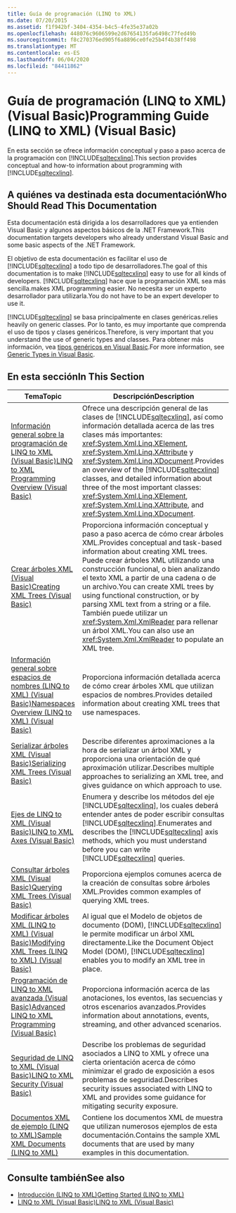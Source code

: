 ```yaml
---
title: Guía de programación (LINQ to XML)
ms.date: 07/20/2015
ms.assetid: f1f942bf-3404-4354-b4c5-4fe35e37a02b
ms.openlocfilehash: 448076c9606599e2d67654135fa6498c77fed49b
ms.sourcegitcommit: f8c270376ed905f6a8896ce0fe25b4f4b38ff498
ms.translationtype: MT
ms.contentlocale: es-ES
ms.lasthandoff: 06/04/2020
ms.locfileid: "84411862"
---
```

# <a name="programming-guide-linq-to-xml-visual-basic"></a><span data-ttu-id="c4c2b-102">Guía de programación (LINQ to XML) (Visual Basic)</span><span class="sxs-lookup"><span data-stu-id="c4c2b-102">Programming Guide (LINQ to XML) (Visual Basic)</span></span>
<span data-ttu-id="c4c2b-103">En esta sección se ofrece información conceptual y paso a paso acerca de la programación con [!INCLUDE[sqltecxlinq](~/includes/sqltecxlinq-md.md)].</span><span class="sxs-lookup"><span data-stu-id="c4c2b-103">This section provides conceptual and how-to information about programming with [!INCLUDE[sqltecxlinq](~/includes/sqltecxlinq-md.md)].</span></span>  
  
## <a name="who-should-read-this-documentation"></a><span data-ttu-id="c4c2b-104">A quiénes va destinada esta documentación</span><span class="sxs-lookup"><span data-stu-id="c4c2b-104">Who Should Read This Documentation</span></span>  
 <span data-ttu-id="c4c2b-105">Esta documentación está dirigida a los desarrolladores que ya entienden Visual Basic y algunos aspectos básicos de la .NET Framework.</span><span class="sxs-lookup"><span data-stu-id="c4c2b-105">This documentation targets developers who already understand Visual Basic and some basic aspects of the .NET Framework.</span></span>  
  
 <span data-ttu-id="c4c2b-106">El objetivo de esta documentación es facilitar el uso de [!INCLUDE[sqltecxlinq](~/includes/sqltecxlinq-md.md)] a todo tipo de desarrolladores.</span><span class="sxs-lookup"><span data-stu-id="c4c2b-106">The goal of this documentation is to make [!INCLUDE[sqltecxlinq](~/includes/sqltecxlinq-md.md)] easy to use for all kinds of developers.</span></span> [!INCLUDE[sqltecxlinq](~/includes/sqltecxlinq-md.md)] <span data-ttu-id="c4c2b-107">hace que la programación XML sea más sencilla.</span><span class="sxs-lookup"><span data-stu-id="c4c2b-107">makes XML programming easier.</span></span> <span data-ttu-id="c4c2b-108">No necesita ser un experto desarrollador para utilizarla.</span><span class="sxs-lookup"><span data-stu-id="c4c2b-108">You do not have to be an expert developer to use it.</span></span>  
  
 [!INCLUDE[sqltecxlinq](~/includes/sqltecxlinq-md.md)] <span data-ttu-id="c4c2b-109">se basa principalmente en clases genéricas.</span><span class="sxs-lookup"><span data-stu-id="c4c2b-109">relies heavily on generic classes.</span></span> <span data-ttu-id="c4c2b-110">Por lo tanto, es muy importante que comprenda el uso de tipos y clases genéricos.</span><span class="sxs-lookup"><span data-stu-id="c4c2b-110">Therefore, is very important that you understand the use of generic types and classes.</span></span> <span data-ttu-id="c4c2b-111">Para obtener más información, vea [tipos genéricos en Visual Basic](../../language-features/data-types/generic-types.md).</span><span class="sxs-lookup"><span data-stu-id="c4c2b-111">For more information, see [Generic Types in Visual Basic](../../language-features/data-types/generic-types.md).</span></span>  
  
## <a name="in-this-section"></a><span data-ttu-id="c4c2b-112">En esta sección</span><span class="sxs-lookup"><span data-stu-id="c4c2b-112">In This Section</span></span>  
  
|<span data-ttu-id="c4c2b-113">Tema</span><span class="sxs-lookup"><span data-stu-id="c4c2b-113">Topic</span></span>|<span data-ttu-id="c4c2b-114">Descripción</span><span class="sxs-lookup"><span data-stu-id="c4c2b-114">Description</span></span>|  
|-----------|-----------------|  
|[<span data-ttu-id="c4c2b-115">Información general sobre la programación de LINQ to XML (Visual Basic)</span><span class="sxs-lookup"><span data-stu-id="c4c2b-115">LINQ to XML Programming Overview (Visual Basic)</span></span>](linq-to-xml-programming-overview.md)|<span data-ttu-id="c4c2b-116">Ofrece una descripción general de las clases de [!INCLUDE[sqltecxlinq](~/includes/sqltecxlinq-md.md)], así como información detallada acerca de las tres clases más importantes: <xref:System.Xml.Linq.XElement>, <xref:System.Xml.Linq.XAttribute> y <xref:System.Xml.Linq.XDocument>.</span><span class="sxs-lookup"><span data-stu-id="c4c2b-116">Provides an overview of the [!INCLUDE[sqltecxlinq](~/includes/sqltecxlinq-md.md)] classes, and detailed information about three of the most important classes: <xref:System.Xml.Linq.XElement>, <xref:System.Xml.Linq.XAttribute>, and <xref:System.Xml.Linq.XDocument>.</span></span>|  
|[<span data-ttu-id="c4c2b-117">Crear árboles XML (Visual Basic)</span><span class="sxs-lookup"><span data-stu-id="c4c2b-117">Creating XML Trees (Visual Basic)</span></span>](creating-xml-trees.md)|<span data-ttu-id="c4c2b-118">Proporciona información conceptual y paso a paso acerca de cómo crear árboles XML.</span><span class="sxs-lookup"><span data-stu-id="c4c2b-118">Provides conceptual and task-based information about creating XML trees.</span></span> <span data-ttu-id="c4c2b-119">Puede crear árboles XML utilizando una construcción funcional, o bien analizando el texto XML a partir de una cadena o de un archivo.</span><span class="sxs-lookup"><span data-stu-id="c4c2b-119">You can create XML trees by using functional construction, or by parsing XML text from a string or a file.</span></span> <span data-ttu-id="c4c2b-120">También puede utilizar un <xref:System.Xml.XmlReader> para rellenar un árbol XML.</span><span class="sxs-lookup"><span data-stu-id="c4c2b-120">You can also use an <xref:System.Xml.XmlReader> to populate an XML tree.</span></span>|  
|[<span data-ttu-id="c4c2b-121">Información general sobre espacios de nombres (LINQ to XML) (Visual Basic)</span><span class="sxs-lookup"><span data-stu-id="c4c2b-121">Namespaces Overview (LINQ to XML) (Visual Basic)</span></span>](namespaces-overview-linq-to-xml.md)|<span data-ttu-id="c4c2b-122">Proporciona información detallada acerca de cómo crear árboles XML que utilizan espacios de nombres.</span><span class="sxs-lookup"><span data-stu-id="c4c2b-122">Provides detailed information about creating XML trees that use namespaces.</span></span>|  
|[<span data-ttu-id="c4c2b-123">Serializar árboles XML (Visual Basic)</span><span class="sxs-lookup"><span data-stu-id="c4c2b-123">Serializing XML Trees (Visual Basic)</span></span>](serializing-xml-trees.md)|<span data-ttu-id="c4c2b-124">Describe diferentes aproximaciones a la hora de serializar un árbol XML y proporciona una orientación de qué aproximación utilizar.</span><span class="sxs-lookup"><span data-stu-id="c4c2b-124">Describes multiple approaches to serializing an XML tree, and gives guidance on which approach to use.</span></span>|  
|[<span data-ttu-id="c4c2b-125">Ejes de LINQ to XML (Visual Basic)</span><span class="sxs-lookup"><span data-stu-id="c4c2b-125">LINQ to XML Axes (Visual Basic)</span></span>](linq-to-xml-axes.md)|<span data-ttu-id="c4c2b-126">Enumera y describe los métodos del eje [!INCLUDE[sqltecxlinq](~/includes/sqltecxlinq-md.md)], los cuales deberá entender antes de poder escribir consultas [!INCLUDE[sqltecxlinq](~/includes/sqltecxlinq-md.md)].</span><span class="sxs-lookup"><span data-stu-id="c4c2b-126">Enumerates and describes the [!INCLUDE[sqltecxlinq](~/includes/sqltecxlinq-md.md)] axis methods, which you must understand before you can write [!INCLUDE[sqltecxlinq](~/includes/sqltecxlinq-md.md)] queries.</span></span>|  
|[<span data-ttu-id="c4c2b-127">Consultar árboles XML (Visual Basic)</span><span class="sxs-lookup"><span data-stu-id="c4c2b-127">Querying XML Trees (Visual Basic)</span></span>](querying-xml-trees.md)|<span data-ttu-id="c4c2b-128">Proporciona ejemplos comunes acerca de la creación de consultas sobre árboles XML.</span><span class="sxs-lookup"><span data-stu-id="c4c2b-128">Provides common examples of querying XML trees.</span></span>|  
|[<span data-ttu-id="c4c2b-129">Modificar árboles XML (LINQ to XML) (Visual Basic)</span><span class="sxs-lookup"><span data-stu-id="c4c2b-129">Modifying XML Trees (LINQ to XML) (Visual Basic)</span></span>](modifying-xml-trees-linq-to-xml.md)|<span data-ttu-id="c4c2b-130">Al igual que el Modelo de objetos de documento (DOM), [!INCLUDE[sqltecxlinq](~/includes/sqltecxlinq-md.md)] le permite modificar un árbol XML directamente.</span><span class="sxs-lookup"><span data-stu-id="c4c2b-130">Like the Document Object Model (DOM), [!INCLUDE[sqltecxlinq](~/includes/sqltecxlinq-md.md)] enables you to modify an XML tree in place.</span></span>|  
|[<span data-ttu-id="c4c2b-131">Programación de LINQ to XML avanzada (Visual Basic)</span><span class="sxs-lookup"><span data-stu-id="c4c2b-131">Advanced LINQ to XML Programming (Visual Basic)</span></span>](advanced-linq-to-xml-programming.md)|<span data-ttu-id="c4c2b-132">Proporciona información acerca de las anotaciones, los eventos, las secuencias y otros escenarios avanzados.</span><span class="sxs-lookup"><span data-stu-id="c4c2b-132">Provides information about annotations, events, streaming, and other advanced scenarios.</span></span>|  
|[<span data-ttu-id="c4c2b-133">Seguridad de LINQ to XML (Visual Basic)</span><span class="sxs-lookup"><span data-stu-id="c4c2b-133">LINQ to XML Security (Visual Basic)</span></span>](linq-to-xml-security.md)|<span data-ttu-id="c4c2b-134">Describe los problemas de seguridad asociados a LINQ to XML y ofrece una cierta orientación acerca de cómo minimizar el grado de exposición a esos problemas de seguridad.</span><span class="sxs-lookup"><span data-stu-id="c4c2b-134">Describes security issues associated with LINQ to XML and provides some guidance for mitigating security exposure.</span></span>|  
|[<span data-ttu-id="c4c2b-135">Documentos XML de ejemplo (LINQ to XML)</span><span class="sxs-lookup"><span data-stu-id="c4c2b-135">Sample XML Documents (LINQ to XML)</span></span>](sample-xml-documents-linq-to-xml.md)|<span data-ttu-id="c4c2b-136">Contiene los documentos XML de muestra que utilizan numerosos ejemplos de esta documentación.</span><span class="sxs-lookup"><span data-stu-id="c4c2b-136">Contains the sample XML documents that are used by many examples in this documentation.</span></span>|  
  
## <a name="see-also"></a><span data-ttu-id="c4c2b-137">Consulte también</span><span class="sxs-lookup"><span data-stu-id="c4c2b-137">See also</span></span>

- [<span data-ttu-id="c4c2b-138">Introducción (LINQ to XML)</span><span class="sxs-lookup"><span data-stu-id="c4c2b-138">Getting Started (LINQ to XML)</span></span>](getting-started-linq-to-xml.md)
- [<span data-ttu-id="c4c2b-139">LINQ to XML (Visual Basic)</span><span class="sxs-lookup"><span data-stu-id="c4c2b-139">LINQ to XML (Visual Basic)</span></span>](linq-to-xml.md)
